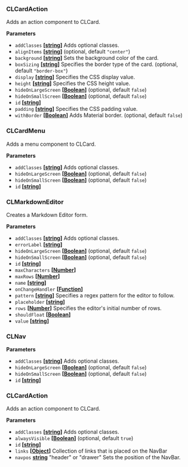 ### CLCardAction



Adds an action component to CLCard.

**Parameters**

-   `addClasses` **\[[string](https://developer.mozilla.org/en-US/docs/Web/JavaScript/Reference/Global_Objects/String)]** Adds optional classes.
-   `alignItems` **\[[string](https://developer.mozilla.org/en-US/docs/Web/JavaScript/Reference/Global_Objects/String)]**  (optional, default `"center"`)
-   `background` **\[[string](https://developer.mozilla.org/en-US/docs/Web/JavaScript/Reference/Global_Objects/String)]** Sets the background color of the card.
-   `boxSizing` **\[[string](https://developer.mozilla.org/en-US/docs/Web/JavaScript/Reference/Global_Objects/String)]** Specifies the border type of the card. (optional, default `"border-box"`)
-   `display` **\[[string](https://developer.mozilla.org/en-US/docs/Web/JavaScript/Reference/Global_Objects/String)]** Specifies the CSS display value.
-   `height` **\[[string](https://developer.mozilla.org/en-US/docs/Web/JavaScript/Reference/Global_Objects/String)]** Specifies the CSS height value.
-   `hideOnLargeScreen` **\[[Boolean](https://developer.mozilla.org/en-US/docs/Web/JavaScript/Reference/Global_Objects/Boolean)]**  (optional, default `false`)
-   `hideOnSmallScreen` **\[[Boolean](https://developer.mozilla.org/en-US/docs/Web/JavaScript/Reference/Global_Objects/Boolean)]**  (optional, default `false`)
-   `id` **\[[string](https://developer.mozilla.org/en-US/docs/Web/JavaScript/Reference/Global_Objects/String)]**
-   `padding` **\[[string](https://developer.mozilla.org/en-US/docs/Web/JavaScript/Reference/Global_Objects/String)]** Specifies the CSS padding value.
-   `withBorder` **\[[Boolean](https://developer.mozilla.org/en-US/docs/Web/JavaScript/Reference/Global_Objects/Boolean)]** Adds Material border. (optional, default `false`)
### CLCardMenu



Adds a menu component to CLCard.

**Parameters**

-   `addClasses` **\[[string](https://developer.mozilla.org/en-US/docs/Web/JavaScript/Reference/Global_Objects/String)]** Adds optional classes.
-   `hideOnLargeScreen` **\[[Boolean](https://developer.mozilla.org/en-US/docs/Web/JavaScript/Reference/Global_Objects/Boolean)]**  (optional, default `false`)
-   `hideOnSmallScreen` **\[[Boolean](https://developer.mozilla.org/en-US/docs/Web/JavaScript/Reference/Global_Objects/Boolean)]**  (optional, default `false`)
-   `id` **\[[string](https://developer.mozilla.org/en-US/docs/Web/JavaScript/Reference/Global_Objects/String)]**
### CLMarkdownEditor

Creates a Markdown Editor form.

**Parameters**

-   `addClasses` **\[[string](https://developer.mozilla.org/en-US/docs/Web/JavaScript/Reference/Global_Objects/String)]** Adds optional classes.
-   `errorLabel` **\[[string](https://developer.mozilla.org/en-US/docs/Web/JavaScript/Reference/Global_Objects/String)]**
-   `hideOnLargeScreen` **\[[Boolean](https://developer.mozilla.org/en-US/docs/Web/JavaScript/Reference/Global_Objects/Boolean)]**  (optional, default `false`)
-   `hideOnSmallScreen` **\[[Boolean](https://developer.mozilla.org/en-US/docs/Web/JavaScript/Reference/Global_Objects/Boolean)]**  (optional, default `false`)
-   `id` **\[[string](https://developer.mozilla.org/en-US/docs/Web/JavaScript/Reference/Global_Objects/String)]**
-   `maxCharacters` **\[[Number](https://developer.mozilla.org/en-US/docs/Web/JavaScript/Reference/Global_Objects/Number)]**
-   `maxRows` **\[[Number](https://developer.mozilla.org/en-US/docs/Web/JavaScript/Reference/Global_Objects/Number)]**
-   `name` **\[[string](https://developer.mozilla.org/en-US/docs/Web/JavaScript/Reference/Global_Objects/String)]**
-   `onChangeHandler` **\[[Function](https://developer.mozilla.org/en-US/docs/Web/JavaScript/Reference/Statements/function)]**
-   `pattern` **\[[string](https://developer.mozilla.org/en-US/docs/Web/JavaScript/Reference/Global_Objects/String)]** Specifies a regex pattern for the editor to follow.
-   `placeholder` **\[[string](https://developer.mozilla.org/en-US/docs/Web/JavaScript/Reference/Global_Objects/String)]**
-   `rows` **\[[Number](https://developer.mozilla.org/en-US/docs/Web/JavaScript/Reference/Global_Objects/Number)]** Specifies the editor's initial number of rows.
-   `shouldFloat` **\[[Boolean](https://developer.mozilla.org/en-US/docs/Web/JavaScript/Reference/Global_Objects/Boolean)]**
-   `value` **\[[string](https://developer.mozilla.org/en-US/docs/Web/JavaScript/Reference/Global_Objects/String)]**
### CLNav

**Parameters**

-   `addClasses` **\[[string](https://developer.mozilla.org/en-US/docs/Web/JavaScript/Reference/Global_Objects/String)]** Adds optional classes.
-   `hideOnLargeScreen` **\[[Boolean](https://developer.mozilla.org/en-US/docs/Web/JavaScript/Reference/Global_Objects/Boolean)]**  (optional, default `false`)
-   `hideOnSmallScreen` **\[[Boolean](https://developer.mozilla.org/en-US/docs/Web/JavaScript/Reference/Global_Objects/Boolean)]**  (optional, default `false`)
-   `id` **\[[string](https://developer.mozilla.org/en-US/docs/Web/JavaScript/Reference/Global_Objects/String)]**
### CLCardAction

Adds an action component to CLCard.

**Parameters**

-   `addClasses` **\[[string](https://developer.mozilla.org/en-US/docs/Web/JavaScript/Reference/Global_Objects/String)]** Adds optional classes.
-   `alwaysVisible` **\[[Boolean](https://developer.mozilla.org/en-US/docs/Web/JavaScript/Reference/Global_Objects/Boolean)]**  (optional, default `true`)
-   `id` **\[[string](https://developer.mozilla.org/en-US/docs/Web/JavaScript/Reference/Global_Objects/String)]**
-   `links` **\[[Object](https://developer.mozilla.org/en-US/docs/Web/JavaScript/Reference/Global_Objects/Object)]** Collection of links that is placed on the NavBar
-   `navpos` **[string](https://developer.mozilla.org/en-US/docs/Web/JavaScript/Reference/Global_Objects/String)** "header" or "drawer" Sets the position of the NavBar.
